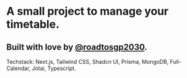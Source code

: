 # A small project to manage your timetable.

## Built with love by [@roadtosgp2030](https://github.com/roadtosgp2030).

Techstack: Next.js, Tailwind CSS, Shadcn UI, Prisma, MongoDB, Full-Calendar, Jotai, Typescript.
